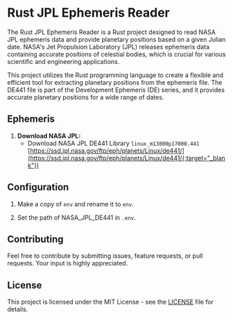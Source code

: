 # Rust JPL Ephemeris Reader

The Rust JPL Ephemeris Reader is a Rust project designed to read NASA JPL ephemeris data and provide planetary positions based on a given Julian date. NASA's Jet Propulsion Laboratory (JPL) releases ephemeris data containing accurate positions of celestial bodies, which is crucial for various scientific and engineering applications.

This project utilizes the Rust programming language to create a flexible and efficient tool for extracting planetary positions from the ephemeris file. The DE441 file is part of the Development Ephemeris (DE) series, and it provides accurate planetary positions for a wide range of dates.

## Ephemeris

1. **Download NASA JPL:**
   - Download NASA JPL DE441 Library `linux_m13000p17000.441` [https://ssd.jpl.nasa.gov/ftp/eph/planets/Linux/de441/](https://ssd.jpl.nasa.gov/ftp/eph/planets/Linux/de441/{:target="_blank"})

## Configuration

1. Make a copy of `env` and rename it to `env`.

2. Set the path of NASA_JPL_DE441 in `.env`.

## Contributing

Feel free to contribute by submitting issues, feature requests, or pull requests. Your input is highly appreciated.

## License

This project is licensed under the MIT License - see the [LICENSE](LICENSE) file for details.

